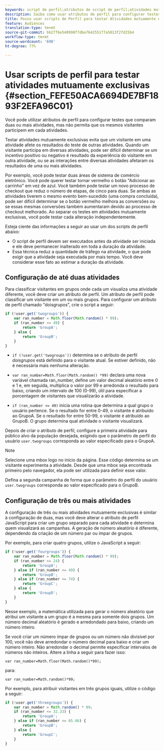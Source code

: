 ```yaml
---
keywords: script de perfil;atributos de script de perfil;atividades mutuamente exclusivas
description: Saiba como usar atributos de perfil para configurar testes no Adobe Target que comparam várias atividades, mas não permitem que os mesmos visitantes participem de cada atividade.
title: Posso usar scripts de Perfil para testar Atividades mutuamente exclusivas?
feature: Audiences
translation-type: tm+mt
source-git-commit: bb27f6e540998f7dbe7642551f7a5013f2fd25b4
workflow-type: tm+mt
source-wordcount: '698'
ht-degree: 77%

---
```



# Usar scripts de perfil para testar atividades mutuamente exclusivas {#section_FEFE50ACA6694DE7BF1893F2EFA96C01}

Você pode utilizar atributos de perfil para configurar testes que comparam duas ou mais atividades, mas não permita que os mesmos visitantes participem em cada atividades.

Testar atividades mutuamente exclusivas evita que um visitante em uma atividade afete os resultados do teste de outras atividades. Quando um visitante participa em diversas atividades, pode ser difícil determinar se um incentivo positivo ou negativo é resultado da experiência do visitante em outra atividade, ou se as interações entre diversas atividades afetaram os resultados de uma ou mais atividades.

Por exemplo, você pode testar duas áreas de sistema de comércio eletrônico. Você pode querer testar tornar vermelho o botão &quot;Adicionar ao carrinho&quot; em vez de azul. Você também pode testar um novo processo de checkout que reduz o número de etapas, de cinco para duas. Se ambas as atividades tiverem o mesmo evento bem-sucedido (uma compra concluída), pode ser difícil determinar se o botão vermelho melhora as conversões ou se essas mesmas conversões também aumentaram devido ao processo de checkout melhorado. Ao separar os testes em atividades mutuamente exclusivas, você pode testar cada alteração independentemente.

Esteja ciente das informações a seguir ao usar um dos scripts de perfil abaixo:

* O script de perfil devem ser executados antes da atividade ser iniciada e ele deve permanecer inalterado em toda a duração da atividade.
* Essa técnica reduz a quantidade de tráfego na atividade, o que pode exigir que a atividade seja executada por mais tempo. Você deve considerar esse fato ao estimar a duração da atividade.

## Configuração de até duas atividades

Para classificar visitantes em grupos onde cada um visualiza uma atividade diferente, você deve criar um atributo de perfil. Um atributo de perfil pode classificar um visitante em um ou mais grupos. Para configurar um atributo de perfil chamado &quot;doisgrupos&quot;, crie o script a seguir:

```javascript
if (!user.get('twogroups')) { 
    var ran_number = Math.floor(Math.random() * 99); 
    if (ran_number <= 49) { 
        return 'GroupA'; 
    } else { 
        return 'GroupB'; 
    } 
}
```

* `if (!user.get('twogroups'))` determina se o atributo de perfil *doisgrupos* está definido para o visitante atual. Se estiver definido, não é necessária mais nenhuma alteração.

* `var ran_number=Math.floor(Math.random() *99)` declara uma nova variável chamada ran_number, define um valor decimal aleatório entre 0 e 1 e, em seguida, multiplica o valor por 99 e arredonda o resultado para baixo, criando um intervalo de 100 (0-99), útil para especificar a porcentagem de visitantes que visualizarão a atividade.

* `if (ran_number <= 49)` inicia uma rotina que determina a qual grupo o usuário pertence. Se o resultado for entre 0-49, o visitante é atribuído ao GrupoA. Se o resultado for entre 50-99, o visitante é atribuído ao GrupoB. O grupo determina qual atividade o visitante visualizará.

Depois de criar o atributo de perfil, configure a primeira atividade para público alvo da população desejada, exigindo que o parâmetro de perfil do usuário `user.twogroups` corresponda ao valor especificado para o GrupoA.

>[!NOTE]
>
>Selecione uma mbox logo no início da página. Esse código determina se um visitante experimenta a atividade. Desde que uma mbox seja encontrada primeiro pelo navegador, ela pode ser utilizada para definir esse valor.

Defina a segunda campanha de forma que o parâmetro do perfil do usuário `user.twogroups` corresponda ao valor especificado para o GrupoB.

## Configuração de três ou mais atividades

A configuração de três ou mais atividades mutuamente exclusivas é similar à configuração de duas, mas você deve alterar o atributo de perfil JavaScript para criar um grupo separado para cada atividade e determina quem visualizará as campanhas. A geração de número aleatório é diferente, dependendo da criação de um número par ou ímpar de grupos.

Por exemplo, para criar quatro grupos, utilize o JavaScript a seguir:

```javascript
if (!user.get('fourgroups')) { 
    var ran_number = Math.floor​(Math.random() * 99); 
    if (ran_number <= 24) { 
        return 'GroupA'; 
    } else if (ran_number <= 49) { 
        return 'GroupB'; 
    } else if (ran_number <= 74) { 
        return 'GroupC'; 
    } else { 
        return 'GroupD'; 
    } 
}
```

Nesse exemplo, a matemática utilizada para gerar o número aleatório que atribui um visitante a um grupo é a mesma para somente dois grupos. Um número decimal aleatório é gerado e arredondado para baixo, criando um número inteiro.

Se você criar um número ímpar de grupos ou um número não divisível por 100, você não deve arredondar o número decimal para baixo e criar um número inteiro. Não arredondar o decimal permite especificar intervalos de números não inteiros. Altere a linha a seguir para fazer isso:

`var ran_number=Math.floor(Math.random()*99);`

para:

`var ran_number=Math.random()*99;`

Por exemplo, para atribuir visitantes em três grupos iguais, utilize o código a seguir:

```javascript
if (!user.get('threegroups')) { 
    var ran_number = Math.random() * 99; 
    if (ran_number <= 32.33) { 
        return 'GroupA'; 
    } else if (ran_number <= 65.66) { 
        return 'GroupB'; 
    } else { 
        return 'GroupC'; 
    } 
}
```
